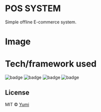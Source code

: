 # POS SYSTEM
Simple offline E-commerce system.

# Image



# Tech/framework used
![badge](https://img.shields.io/badge/Language-HTML-orange.svg)
![badge](https://img.shields.io/badge/Language-css-blue.svg)
![badge](https://img.shields.io/badge/Language-javascript-yellow.svg)
![badge](https://img.shields.io/badge/Language-Bootstrap-purple.svg)

 
License
----

MIT © [Yumi](https://github.com/YumikoHada/pos-system)
